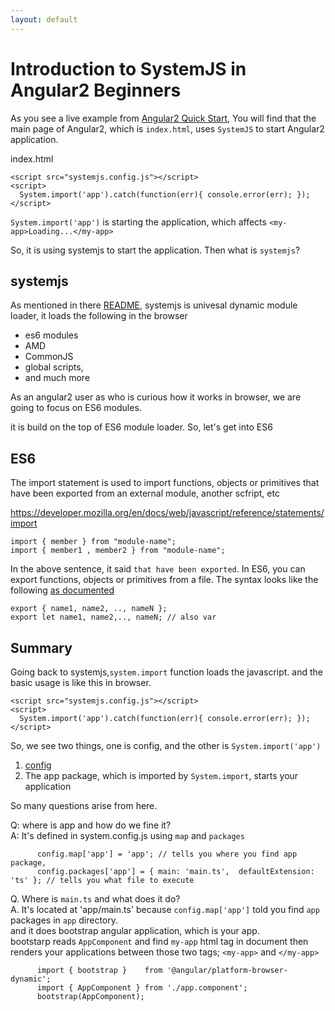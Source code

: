 ```yaml
---
layout: default
---
```


# Introduction to SystemJS in Angular2 Beginners

As you see a live example from [Angular2 Quick Start](https://angular.io/docs/ts/latest/quickstart.html), 
You will find that the main page of Angular2, which is `index.html`, uses `SystemJS` to start Angular2 application.


index.html

    <script src="systemjs.config.js"></script>
    <script>
      System.import('app').catch(function(err){ console.error(err); });
    </script>

`System.import('app')` is starting the application, which affects `<my-app>Loading...</my-app>`

So, it is using systemjs to start the application. Then what is `systemjs`?


## systemjs

As mentioned in there [README](https://github.com/systemjs/systemjs), systemjs is univesal dynamic module loader, it loads the following in the browser

  - es6 modules
  - AMD
  - CommonJS
  - global scripts, 
  - and much more

As an angular2 user as who is curious how it works in browser, we are going to focus on ES6 modules.

it is build on the top of ES6 module loader.
So, let's get into ES6

## ES6

The import statement is used to import functions, objects or primitives that have been exported from 
an external module, another scfript, etc

https://developer.mozilla.org/en/docs/web/javascript/reference/statements/import

    import { member } from "module-name";
    import { member1 , member2 } from "module-name";

In the above sentence, it said `that have been exported`. In ES6, you can export functions, objects or primitives from a file.
The syntax looks like the following [as documented](https://developer.mozilla.org/en-US/docs/Web/JavaScript/Reference/Statements/export)

    export { name1, name2, .., nameN };
    export let name1, name2,.., nameN; // also var

## Summary
Going back to systemjs,`system.import` function loads the javascript. and the basic usage is like this in browser.

    <script src="systemjs.config.js"></script>
    <script>
      System.import('app').catch(function(err){ console.error(err); });
    </script>

So, we see two things, one is config, and the other is `System.import('app')`
  1. [config](https://github.com/systemjs/systemjs/blob/master/docs/config-api.md)  
  2. The app package, which is imported by `System.import`, starts your application  

So many questions arise from here. 

  Q: where is app and how do we fine it?  
  A: It's defined in system.config.js using `map` and `packages`

    	  config.map['app'] = 'app'; // tells you where you find app package,
          config.packages['app'] = { main: 'main.ts',  defaultExtension: 'ts' }; // tells you what file to execute
          

  Q. Where is `main.ts` and what does it do?   
  A. It's located at 'app/main.ts' because `config.map['app']` told you find `app` packages in `app` directory.  
     and it does bootstrap angular application, which is your app.   
     bootstarp reads `AppComponent` and find `my-app` html tag in document
     then renders your applications between those two tags; `<my-app>` and `</my-app>`

          import { bootstrap }    from '@angular/platform-browser-dynamic';
          import { AppComponent } from './app.component';
          bootstrap(AppComponent);





 







